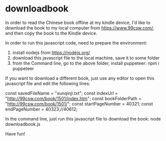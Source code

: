 # downloadbook
In order to read the Chinese book offline at my kindle device, I'd like to download the book to my local computer from https://www.99csw.com/, and then copy the book to the Kindle device.

In order to run this javascript code, need to prepare the environment:
1. install nodejs from https://nodejs.org/
2. download this javascript file to the local machine, save it to some folder
3. from the Command line, go to the above folder, install puppeteer: npm i puppeteer

If you want to download a different book, just use any editor to open this javascript file and edit the following lines:

const savedFileName = "xunqinji.txt";
const indexUrl = "http://99csw.com/book/1501/index.htm";
const bookFolderPath = "http://99csw.com/book/1501/";
const startPageNumber = 40321;
const endPageNumber =  40323;//40612;


In the command line, just run this javascript file to download the book:
  node downloadbook.js


Have fun!
